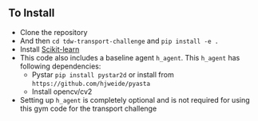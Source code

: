 ## To Install
* Clone the repository 
* And then `cd tdw-transport-challenge` and `pip install -e .`
* Install [Scikit-learn](https://scikit-learn.org/stable/install.html) 
* This code also includes a baseline agent `h_agent`. This `h_agent` has following dependencies:
  * Pystar `pip install pystar2d` or  install from `https://github.com/hjweide/pyasta`
  * Install opencv/cv2
*  Setting up `h_agent` is completely optional and is not required for using this gym code for the transport challenge 

